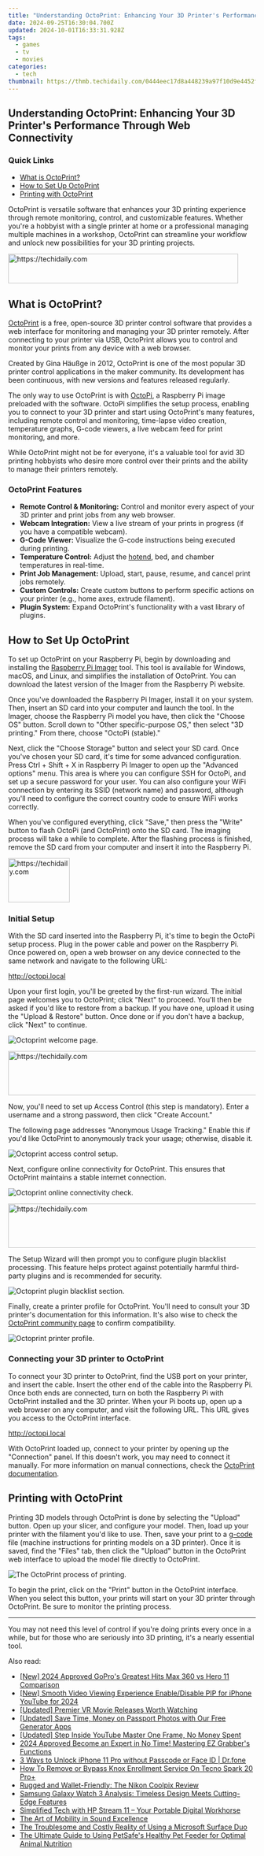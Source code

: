 ```yaml
---
title: "Understanding OctoPrint: Enhancing Your 3D Printer's Performance Through Web Connectivity"
date: 2024-09-25T16:30:04.700Z
updated: 2024-10-01T16:33:31.928Z
tags:
  - games
  - tv
  - movies
categories:
  - tech
thumbnail: https://thmb.techidaily.com/0444eec17d8a448239a97f10d9e4452f293a188f566a19e1bcefd1ff9d258319.jpg
---
```


## Understanding OctoPrint: Enhancing Your 3D Printer's Performance Through Web Connectivity

### Quick Links

* [What is OctoPrint?](https://meme-emoji.techidaily.com/best-10-emoji-apps-to-emoji-yourself-make-an-emoji-of-yourself/)
* [How to Set Up OctoPrint](https://tiktok-videos.techidaily.com/2024-approved-innovating-content-engagement-a-curated-list-of-20-best-tiktok-captions/)
* [Printing with OctoPrint](https://extra-tips.techidaily.com/crafting-stories-the-ultimate-youtube-channel-list/)

 OctoPrint is versatile software that enhances your 3D printing experience through remote monitoring, control, and customizable features. Whether you're a hobbyist with a single printer at home or a professional managing multiple machines in a workshop, OctoPrint can streamline your workflow and unlock new possibilities for your 3D printing projects.

<!-- affiliate ads begin -->
<a href="https://bluettius.sjv.io/c/5597632/2139114/17108" target="_top" id="2139114">
  <img src="//a.impactradius-go.com/display-ad/17108-2139114" border="0" alt="https://techidaily.com" width="468" height="60"/>
</a>
<img height="0" width="0" src="https://bluettius.sjv.io/i/5597632/2139114/17108" style="position:absolute;visibility:hidden;" border="0" />
<!-- affiliate ads end -->

##  What is OctoPrint?

[OctoPrint](https://octoprint.org/) is a free, open-source 3D printer control software that provides a web interface for monitoring and managing your 3D printer remotely. After connecting to your printer via USB, OctoPrint allows you to control and monitor your prints from any device with a web browser.

 Created by Gina Häußge in 2012, OctoPrint is one of the most popular 3D printer control applications in the maker community. Its development has been continuous, with new versions and features released regularly.

 The only way to use OctoPrint is with [OctoPi](https://octoprint.org/download/), a Raspberry Pi image preloaded with the software. OctoPi simplifies the setup process, enabling you to connect to your 3D printer and start using OctoPrint's many features, including remote control and monitoring, time-lapse video creation, temperature graphs, G-code viewers, a live webcam feed for print monitoring, and more.

 While OctoPrint might not be for everyone, it's a valuable tool for avid 3D printing hobbyists who desire more control over their prints and the ability to manage their printers remotely.

### **OctoPrint Features** 

* **Remote Control & Monitoring:** Control and monitor every aspect of your 3D printer and print jobs from any web browser.
* **Webcam Integration:** View a live stream of your prints in progress (if you have a compatible webcam).
* **G-Code Viewer:** Visualize the G-code instructions being executed during printing.
* **Temperature Control:** Adjust the [hotend](https://en.wikipedia.org/wiki/Hotend), bed, and chamber temperatures in real-time.
* **Print Job Management:** Upload, start, pause, resume, and cancel print jobs remotely.
* **Custom Controls:** Create custom buttons to perform specific actions on your printer (e.g., home axes, extrude filament).
* **Plugin System:** Expand OctoPrint's functionality with a vast library of plugins.

##  How to Set Up OctoPrint

 To set up OctoPrint on your Raspberry Pi, begin by downloading and installing the [Raspberry Pi Imager](https://www.raspberrypi.com/software/) tool. This tool is available for Windows, macOS, and Linux, and simplifies the installation of OctoPrint. You can download the latest version of the Imager from the Raspberry Pi website.

 Once you've downloaded the Raspberry Pi Imager, install it on your system. Then, insert an SD card into your computer and launch the tool. In the Imager, choose the Raspberry Pi model you have, then click the "Choose OS" button. Scroll down to "Other specific-purpose OS," then select "3D printing." From there, choose "OctoPi (stable)."

 Next, click the "Choose Storage" button and select your SD card. Once you've chosen your SD card, it's time for some advanced configuration. Press Ctrl + Shift + X in Raspberry Pi Imager to open up the "Advanced options" menu. This area is where you can configure SSH for OctoPi, and set up a secure password for your user. You can also configure your WiFi connection by entering its SSID (network name) and password, although you'll need to configure the correct country code to ensure WiFi works correctly.

 When you've configured everything, click "Save," then press the "Write" button to flash OctoPi (and OctoPrint) onto the SD card. The imaging process will take a while to complete. After the flashing process is finished, remove the SD card from your computer and insert it into the Raspberry Pi.

<!-- affiliate ads begin -->
<a href="https://aligracehair.sjv.io/c/5597632/2135365/19272" target="_top" id="2135365">
  <img src="//a.impactradius-go.com/display-ad/19272-2135365" border="0" alt="https://techidaily.com" width="125" height="90"/>
</a>
<img height="0" width="0" src="https://aligracehair.sjv.io/i/5597632/2135365/19272" style="position:absolute;visibility:hidden;" border="0" />
<!-- affiliate ads end -->

### **Initial Setup** 

 With the SD card inserted into the Raspberry Pi, it's time to begin the OctoPi setup process. Plug in the power cable and power on the Raspberry Pi. Once powered on, open a web browser on any device connected to the same network and navigate to the following URL:

http://octopi.local

 Upon your first login, you'll be greeted by the first-run wizard. The initial page welcomes you to OctoPrint; click "Next" to proceed. You'll then be asked if you'd like to restore from a backup. If you have one, upload it using the "Upload & Restore" button. Once done or if you don't have a backup, click "Next" to continue.

![Octoprint welcome page.](https://static1.howtogeekimages.com/wordpress/wp-content/uploads/2024/07/octoprint-installed-welcome.png) 

<!-- affiliate ads begin -->
<a href="https://appsumo.8odi.net/c/5597632/1062447/7443" target="_top" id="1062447">
  <img src="//a.impactradius-go.com/display-ad/7443-1062447" border="0" alt="https://techidaily.com" width="600" height="90"/>
</a>
<img height="0" width="0" src="https://appsumo.8odi.net/i/5597632/1062447/7443" style="position:absolute;visibility:hidden;" border="0" />
<!-- affiliate ads end -->

 Now, you'll need to set up Access Control (this step is mandatory). Enter a username and a strong password, then click "Create Account."

 The following page addresses "Anonymous Usage Tracking." Enable this if you'd like OctoPrint to anonymously track your usage; otherwise, disable it.

![Octoprint access control setup.](https://static1.howtogeekimages.com/wordpress/wp-content/uploads/2024/07/octoprint-access-control.png) 

 Next, configure online connectivity for OctoPrint. This ensures that OctoPrint maintains a stable internet connection.

![Octoprint online connectivity check.](https://static1.howtogeekimages.com/wordpress/wp-content/uploads/2024/07/octoprint-connectivity-check.png) 

<!-- affiliate ads begin -->
<a href="https://imp.i357552.net/c/5597632/857869/11832" target="_top" id="857869">
  <img src="//a.impactradius-go.com/display-ad/11832-857869" border="0" alt="https://techidaily.com" width="728" height="90"/>
</a>
<img height="0" width="0" src="https://imp.i357552.net/i/5597632/857869/11832" style="position:absolute;visibility:hidden;" border="0" />
<!-- affiliate ads end -->

 The Setup Wizard will then prompt you to configure plugin blacklist processing. This feature helps protect against potentially harmful third-party plugins and is recommended for security.

![Octoprint plugin blacklist section.](https://static1.howtogeekimages.com/wordpress/wp-content/uploads/2024/07/octoprint-configure-plugin-blacklist.png) 

 Finally, create a printer profile for OctoPrint. You'll need to consult your 3D printer's documentation for this information. It's also wise to check the [OctoPrint community page](https://community.octoprint.org/t/printers-known-to-work-not-work/21147) to confirm compatibility.

![Octoprint printer profile.](https://static1.howtogeekimages.com/wordpress/wp-content/uploads/2024/07/octoprint-printer-profile-2.png) 

###  Connecting your 3D printer to OctoPrint

 To connect your 3D printer to OctoPrint, find the USB port on your printer, and insert the cable. Insert the other end of the cable into the Raspberry Pi. Once both ends are connected, turn on both the Raspberry Pi with OctoPrint installed and the 3D printer. When your Pi boots up, open up a web browser on any computer, and visit the following URL. This URL gives you access to the OctoPrint interface.

http://octopi.local

 With OctoPrint loaded up, connect to your printer by opening up the "Connection" panel. If this doesn't work, you may need to connect it manually. For more information on manual connections, check the [OctoPrint documentation](https://docs.octoprint.org/en/master/).

##  Printing with OctoPrint

 Printing 3D models through OctoPrint is done by selecting the "Upload" button. Open up your slicer, and configure your model. Then, load up your printer with the filament you'd like to use. Then, save your print to a [g-code](https://en.wikipedia.org/wiki/G-code) file (machine instructions for printing models on a 3D printer). Once it is saved, find the "Files" tab, then click the "Upload" button in the OctoPrint web interface to upload the model file directly to OctoPrint.

![The OctoPrint process of printing.](https://static1.howtogeekimages.com/wordpress/wp-content/uploads/2024/07/octoprint-process.png) 

 To begin the print, click on the "Print" button in the OctoPrint interface. When you select this button, your prints will start on your 3D printer through OctoPrint. Be sure to monitor the printing process.

---

 You may not need this level of control if you're doing prints every once in a while, but for those who are seriously into 3D printing, it's a nearly essential tool.

<ins class="adsbygoogle"
     style="display:block"
     data-ad-format="autorelaxed"
     data-ad-client="ca-pub-7571918770474297"
     data-ad-slot="1223367746"></ins>

<ins class="adsbygoogle"
     style="display:block"
     data-ad-client="ca-pub-7571918770474297"
     data-ad-slot="8358498916"
     data-ad-format="auto"
     data-full-width-responsive="true"></ins>

<span class="atpl-alsoreadstyle">Also read:</span>
<div><ul>
<li><a href="https://vp-tips.techidaily.com/new-2024-approved-gopros-greatest-hits-max-360-vs-hero-11-comparison/"><u>[New] 2024 Approved GoPro's Greatest Hits Max 360 vs Hero 11 Comparison</u></a></li>
<li><a href="https://fox-hovers.techidaily.com/new-smooth-video-viewing-experience-enabledisable-pip-for-iphone-youtube-for-2024/"><u>[New] Smooth Video Viewing Experience Enable/Disable PIP for iPhone YouTube for 2024</u></a></li>
<li><a href="https://extra-approaches.techidaily.com/updated-premier-vr-movie-releases-worth-watching/"><u>[Updated] Premier VR Movie Releases Worth Watching</u></a></li>
<li><a href="https://fox-http.techidaily.com/updated-save-time-money-on-passport-photos-with-our-free-generator-apps/"><u>[Updated] Save Time, Money on Passport Photos with Our Free Generator Apps</u></a></li>
<li><a href="https://youtube-web.techidaily.com/ed-step-inside-youtube-master-one-frame-no-money-spent/"><u>[Updated] Step Inside YouTube Master One Frame, No Money Spent</u></a></li>
<li><a href="https://screen-capture.techidaily.com/2024-approved-become-an-expert-in-no-time-mastering-ez-grabbers-functions/"><u>2024 Approved Become an Expert in No Time! Mastering EZ Grabber's Functions</u></a></li>
<li><a href="https://iphone-unlock.techidaily.com/3-ways-to-unlock-iphone-11-pro-without-passcode-or-face-id-drfone-by-drfone-ios/"><u>3 Ways to Unlock iPhone 11 Pro without Passcode or Face ID | Dr.fone</u></a></li>
<li><a href="https://unlock-android.techidaily.com/how-to-remove-or-bypass-knox-enrollment-service-on-tecno-spark-20-proplus-by-drfone-android/"><u>How To Remove or Bypass Knox Enrollment Service On Tecno Spark 20 Pro+</u></a></li>
<li><a href="https://buynow-marvelous.techidaily.com/rugged-and-wallet-friendly-the-nikon-coolpix-review/"><u>Rugged and Wallet-Friendly: The Nikon Coolpix Review</u></a></li>
<li><a href="https://buynow-marvelous.techidaily.com/samsung-galaxy-watch-3-analysis-timeless-design-meets-cutting-edge-features/"><u>Samsung Galaxy Watch 3 Analysis: Timeless Design Meets Cutting-Edge Features</u></a></li>
<li><a href="https://buynow-marvelous.techidaily.com/simplified-tech-with-hp-stream-11-your-portable-digital-workhorse/"><u>Simplified Tech with HP Stream 11 – Your Portable Digital Workhorse</u></a></li>
<li><a href="https://buynow-marvelous.techidaily.com/the-art-of-mobility-in-sound-excellence/"><u>The Art of Mobility in Sound Excellence</u></a></li>
<li><a href="https://buynow-marvelous.techidaily.com/the-troublesome-and-costly-reality-of-using-a-microsoft-surface-duo/"><u>The Troublesome and Costly Reality of Using a Microsoft Surface Duo</u></a></li>
<li><a href="https://buynow-marvelous.techidaily.com/the-ultimate-guide-to-using-petsafes-healthy-pet-feeder-for-optimal-animal-nutrition/"><u>The Ultimate Guide to Using PetSafe's Healthy Pet Feeder for Optimal Animal Nutrition</u></a></li>
</ul></div>


